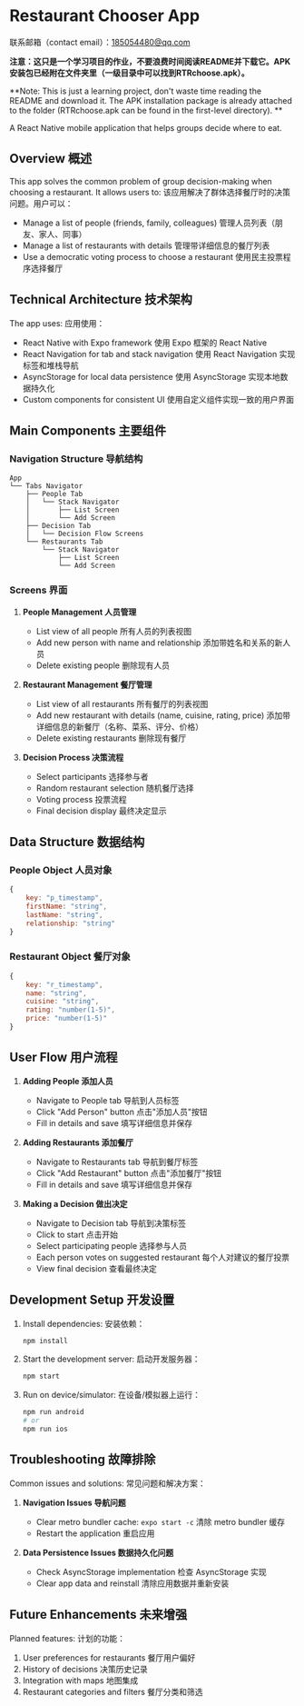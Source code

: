 # Restaurant Chooser App

联系邮箱（contact email）：185054480@qq.com

**注意：这只是一个学习项目的作业，不要浪费时间阅读README并下载它。APK安装包已经附在文件夹里（一级目录中可以找到RTRchoose.apk）。**

**Note: This is just a learning project, don't waste time reading the README and download it. The APK installation package is already attached to the folder (RTRchoose.apk can be found in the first-level directory). **

A React Native mobile application that helps groups decide where to eat.

## Overview 概述

This app solves the common problem of group decision-making when choosing a restaurant. It allows users to:
该应用解决了群体选择餐厅时的决策问题。用户可以：

- Manage a list of people (friends, family, colleagues)
  管理人员列表（朋友、家人、同事）
- Manage a list of restaurants with details
  管理带详细信息的餐厅列表
- Use a democratic voting process to choose a restaurant
  使用民主投票程序选择餐厅

## Technical Architecture 技术架构

The app uses:
应用使用：

- React Native with Expo framework
  使用 Expo 框架的 React Native
- React Navigation for tab and stack navigation
  使用 React Navigation 实现标签和堆栈导航
- AsyncStorage for local data persistence
  使用 AsyncStorage 实现本地数据持久化
- Custom components for consistent UI
  使用自定义组件实现一致的用户界面

## Main Components 主要组件

### Navigation Structure 导航结构
```
App
└── Tabs Navigator
    ├── People Tab
    │   └── Stack Navigator
    │       ├── List Screen
    │       └── Add Screen
    ├── Decision Tab
    │   └── Decision Flow Screens
    └── Restaurants Tab
        └── Stack Navigator
            ├── List Screen
            └── Add Screen
```

### Screens 界面

1. **People Management 人员管理**
   - List view of all people
     所有人员的列表视图
   - Add new person with name and relationship
     添加带姓名和关系的新人员
   - Delete existing people
     删除现有人员

2. **Restaurant Management 餐厅管理**
   - List view of all restaurants
     所有餐厅的列表视图
   - Add new restaurant with details (name, cuisine, rating, price)
     添加带详细信息的新餐厅（名称、菜系、评分、价格）
   - Delete existing restaurants
     删除现有餐厅

3. **Decision Process 决策流程**
   - Select participants
     选择参与者
   - Random restaurant selection
     随机餐厅选择
   - Voting process
     投票流程
   - Final decision display
     最终决定显示

## Data Structure 数据结构

### People Object 人员对象
```javascript
{
    key: "p_timestamp",
    firstName: "string",
    lastName: "string",
    relationship: "string"
}
```

### Restaurant Object 餐厅对象
```javascript
{
    key: "r_timestamp",
    name: "string",
    cuisine: "string",
    rating: "number(1-5)",
    price: "number(1-5)"
}
```

## User Flow 用户流程

1. **Adding People 添加人员**
   - Navigate to People tab
     导航到人员标签
   - Click "Add Person" button
     点击"添加人员"按钮
   - Fill in details and save
     填写详细信息并保存

2. **Adding Restaurants 添加餐厅**
   - Navigate to Restaurants tab
     导航到餐厅标签
   - Click "Add Restaurant" button
     点击"添加餐厅"按钮
   - Fill in details and save
     填写详细信息并保存

3. **Making a Decision 做出决定**
   - Navigate to Decision tab
     导航到决策标签
   - Click to start
     点击开始
   - Select participating people
     选择参与人员
   - Each person votes on suggested restaurant
     每个人对建议的餐厅投票
   - View final decision
     查看最终决定

## Development Setup 开发设置

1. Install dependencies:
   安装依赖：
   ```bash
   npm install
   ```

2. Start the development server:
   启动开发服务器：
   ```bash
   npm start
   ```

3. Run on device/simulator:
   在设备/模拟器上运行：
   ```bash
   npm run android
   # or
   npm run ios
   ```

## Troubleshooting 故障排除

Common issues and solutions:
常见问题和解决方案：

1. **Navigation Issues 导航问题**
   - Clear metro bundler cache: `expo start -c`
     清除 metro bundler 缓存
   - Restart the application
     重启应用

2. **Data Persistence Issues 数据持久化问题**
   - Check AsyncStorage implementation
     检查 AsyncStorage 实现
   - Clear app data and reinstall
     清除应用数据并重新安装

## Future Enhancements 未来增强

Planned features:
计划的功能：

1. User preferences for restaurants
   餐厅用户偏好
2. History of decisions
   决策历史记录
3. Integration with maps
   地图集成
4. Restaurant categories and filters
   餐厅分类和筛选
